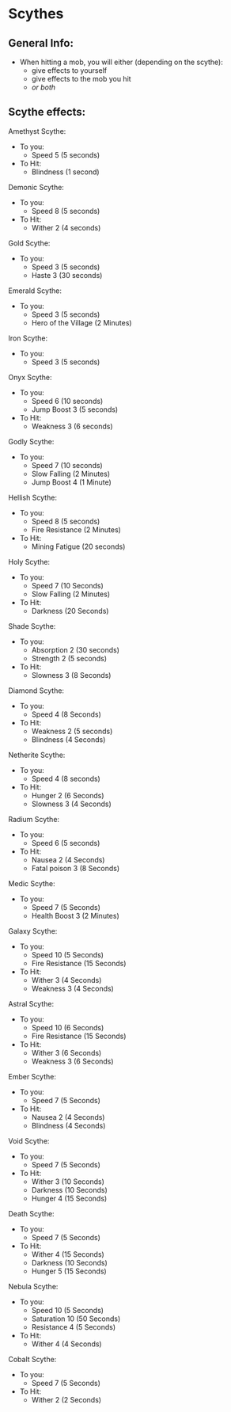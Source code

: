 # Scythes

## General Info:

* When hitting a mob, you will either (depending on the scythe):
  * give effects to yourself
  * give effects to the mob you hit
  * _or both_

## Scythe effects:

Amethyst Scythe:&#x20;

* To you:
  * Speed 5 (5 seconds)
* To Hit:
  * Blindness (1 second)

Demonic Scythe:

* To you:
  * &#x20;Speed 8 (5 seconds)
* To Hit:
  * &#x20;Wither 2 (4 seconds)

Gold Scythe:

* To you:
  * &#x20;Speed 3 (5 seconds)
  * Haste 3 (30 seconds)

Emerald Scythe:

* To you:
  * &#x20;Speed 3 (5 seconds)
  * Hero of the Village (2 Minutes)

Iron Scythe:

* To you:
  * &#x20;Speed 3 (5 seconds)

Onyx Scythe:

* To you:
  * &#x20;Speed 6 (10 seconds)
  * Jump Boost 3 (5 seconds)
* To Hit:
  * Weakness 3 (6 seconds)

Godly Scythe:

* To you:
  * Speed 7 (10 seconds)
  * Slow Falling (2 Minutes)
  * Jump Boost 4 (1 Minute)

Hellish Scythe:

* To you:
  * &#x20;Speed 8 (5 seconds)
  * Fire Resistance (2 Minutes)
* To Hit:
  * Mining Fatigue (20 seconds)

Holy Scythe:

* To you:
  * Speed 7 (10 Seconds)
  * Slow Falling (2 Minutes)&#x20;
* To Hit:
  * &#x20;Darkness (20 Seconds)

Shade Scythe:

* To you:
  * &#x20;Absorption 2 (30 seconds)
  * Strength 2 (5 seconds)
* To Hit:
  * &#x20;Slowness 3 (8 Seconds)

Diamond Scythe:

* To you:
  * Speed 4 (8 Seconds)
* To Hit:
  * Weakness 2 (5 seconds)
  * Blindness (4 Seconds)

Netherite Scythe:

* To you:
  * Speed 4 (8 seconds)
* To Hit:
  * Hunger 2 (6 Seconds)
  * Slowness 3 (4 Seconds)

Radium Scythe:

* To you:
  * &#x20;Speed 6 (5 seconds)
* To Hit:
  * &#x20;Nausea 2 (4 Seconds)
  * Fatal poison 3 (8 Seconds)

Medic Scythe:

* To you:
  * &#x20;Speed 7 (5 Seconds)
  * Health Boost 3 (2 Minutes)

Galaxy Scythe:

* To you:
  * Speed 10 (5 Seconds)
  * Fire Resistance (15 Seconds)
* To Hit:
  * Wither 3 (4 Seconds)
  * Weakness 3 (4 Seconds)

Astral Scythe:

* To you:
  * Speed 10 (6 Seconds)
  * Fire Resistance (15 Seconds)
* To Hit:
  * Wither 3 (6 Seconds)
  * Weakness 3 (6 Seconds)

Ember Scythe:

* To you:
  * Speed 7 (5 Seconds)&#x20;
* To Hit:
  * Nausea 2 (4 Seconds)
  * Blindness (4 Seconds)

Void Scythe:

* To you:
  * &#x20;Speed 7 (5 Seconds)&#x20;
* To Hit:
  * Wither 3 (10 Seconds)
  * Darkness (10 Seconds)
  * Hunger 4 (15 Seconds)

Death Scythe:

* To you:
  * &#x20;Speed 7 (5 Seconds)&#x20;
* To Hit:
  * Wither 4 (15 Seconds)
  * Darkness (10 Seconds)
  * Hunger 5 (15 Seconds)

Nebula Scythe:

* To you:
  * &#x20;Speed 10 (5 Seconds)
  * Saturation 10 (50 Seconds)
  * Resistance 4 (5 Seconds)
* To Hit:
  * &#x20;Wither 4 (4 Seconds)

Cobalt Scythe:

* To you:
  * &#x20;Speed 7 (5 Seconds)
* To Hit:
  * &#x20;Wither 2 (2 Seconds)
